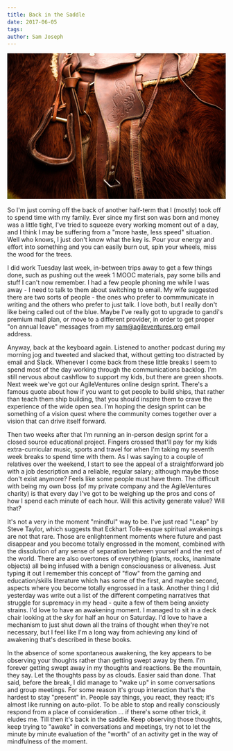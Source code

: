 ```yaml
---
title: Back in the Saddle
date: 2017-06-05
tags: 
author: Sam Joseph
---
```


![saddle](/images/saddle.jpg)

So I'm just coming off the back of another half-term that I (mostly) took off to spend time with my family.  Ever since my first son was born and money was a little tight, I've tried to squeeze every working moment out of a day, and I think I may be suffering from a "more haste, less speed" situation.  Well who knows, I just don't know what the key is.  Pour your energy and effort into something and you can easily burn out, spin your wheels, miss the wood for the trees.

I did work Tuesday last week, in-between trips away to get a few things done, such as pushing out the week 1 MOOC materials, pay some bills and stuff I can't now remember.  I had a few people phoning me while I was away - I need to talk to them about switching to email.  My wife suggested there are two sorts of people - the ones who prefer to commmunicate in writing and the others who prefer to just talk.  I love both, but I really don't like being called out of the blue.  Maybe I've really got to upgrade to gandi's premium mail plan, or move to a different provider, in order to get proper "on annual leave" messages from my sam@agileventures.org email address.

Anyway, back at the keyboard again. Listened to another podcast during my morning jog and tweeted and slacked that, without getting too distracted by email and Slack.  Whenever I come back from these little breaks I seem to spend most of the day working through the communications backlog.  I'm still nervous about cashflow to support my kids, but there are green shoots.  Next week we've got our AgileVentures online design sprint.  There's a famous quote about how if you want to get people to build ships, that rather than teach them ship building, that you should inspire them to crave the experience of the wide open sea.  I'm hoping the design sprint can be something of a vision quest where the community comes together over a vision that can drive itself forward.

Then two weeks after that I'm running an in-person design sprint for a closed source educational project.  Fingers crossed that'll pay for my kids extra-curricular music, sports and travel for when I'm taking my seventh week breaks to spend time with them.  As I was saying to a couple of relatives over the weekend, I start to see the appeal of a straightforward job with a job description and a reliable, regular salary; although maybe those don't exist anymore?   Feels like some people must have them.  The difficult with being my own boss (of my private company and the AgileVentures charity) is that every day I've got to be weighing up the pros and cons of how I spend each minute of each hour.  Will this activity generate value?  Will that?

It's not a very in the moment "mindful" way to be.  I've just read "Leap" by Steve Taylor, which suggests that Eckhart Tolle-esque spiritual awakenings are not that rare.  Those are enlightenment moments where future and past disappear and you become totally engrossed in the moment, combined with the dissolution of any sense of separation between yourself and the rest of the world.  There are also overtones of everything (plants, rocks, inanimate objects) all being infused with a benign consciousness or aliveness.  Just typing it out I remember this concept of "flow" from the gaming and education/skills literature which has some of the first, and maybe second, aspects where you become totally engrossed in a task.  Another thing I did yesterday was write out a list of the different competing narratives that struggle for supremacy in my head - quite a few of them being anxiety strains.  I'd love to have an awakening moment.  I managed to sit in a deck chair looking at the sky for half an hour on Saturday.  I'd love to have a mechanism to just shut down all the trains of thought when they're not necessary, but I feel like I'm a long way from achieving any kind of awakening that's described in these books.

In the absence of some spontaneous awakening, the key appears to be observing your thoughts rather than getting swept away by them.  I'm forever getting swept away in my thoughts and reactions.  Be the mountain, they say. Let the thoughts pass by as clouds.  Easier said than done.  That said, before the break, I did manage to "wake up" in some conversations and group meetings.  For some reason it's group interaction that's the hardest to stay "present" in.  People say things, you react, they react; it's almost like running on auto-pilot.  To be able to stop and really consciously respond from a place of consideration ... if there's some other trick, it eludes me.  Till then it's back in the saddle.  Keep observing those thoughts, keep trying to "awake" in conversations and meetings, try not to let the minute by minute evaluation of the "worth" of an activity get in the way of mindfulness of the moment.
